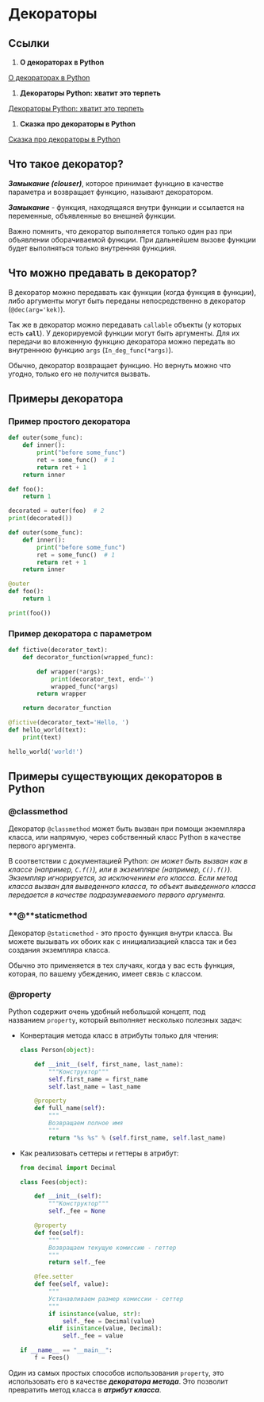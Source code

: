 # Декораторы

## Ссылки

1. ****О декораторах в Python****

[О декораторах в Python](https://habr.com/ru/company/otus/blog/460931/)

1. ****Декораторы Python: хватит это терпеть****

[Декораторы Python: хватит это терпеть](https://habr.com/ru/post/560572/)

1. ****Сказка про декораторы в Python****

[Сказка про декораторы в Python](https://habr.com/ru/post/524052/)

## Что такое декоратор?

***Замыкание (clouser)***, которое принимает функцию в качестве параметра и возвращает функцию, называют декоратором.

***Замыкание*** - функция, находящаяся внутри функции и ссылается на переменные, объявленные во внешней функции.

Важно помнить, что декоратор выполняется только один раз при объявлении оборачиваемой функции. При дальнейшем вызове функции будет выполняться только внутренняя функциия.

## Что можно предавать в декоратор?

В декоратор можно передавать как функции (когда функция в функции), либо аргументы могут быть переданы непосредственно в декоратор (`@dec(arg='kek)`).

Так же в декоратор можно передавать `callable` объекты (у которых есть **`call`**). У декорируемой функции могут быть аргументы. Для их передачи во вложенную функцию декоратора можно передать во внутреннюю функцию `args` (`In_deg_func(*args)`).

Обычно, декоратор возвращает функцию. Но вернуть можно что угодно, только его не получится вызвать.

## Примеры декоратора

### Пример простого декоратора

```python
def outer(some_func):
    def inner():
        print("before some_func")
        ret = some_func()  # 1
        return ret + 1
    return inner

def foo():
    return 1

decorated = outer(foo)  # 2
print(decorated())
```

```python
def outer(some_func):
    def inner():
        print("before some_func")
        ret = some_func()  # 1
        return ret + 1
    return inner

@outer
def foo():
    return 1

print(foo())
```

### Пример декоратора с параметром

```python
def fictive(decorator_text):
    def decorator_function(wrapped_func):

        def wrapper(*args):
            print(decorator_text, end='')
            wrapped_func(*args)
        return wrapper

    return decorator_function

@fictive(decorator_text='Hello, ')
def hello_world(text):
    print(text)

hello_world('world!')
```

## Примеры существующих декораторов в Python

### @classmethod

Декоратор `@classmethod` может быть вызван при помощи экземпляра класса, или напрямую, через собственный класс Python в качестве первого аргумента.

В соответствии с документацией Python: *он может быть вызван как в классе (например, `C.f()`), или в экземпляре (например, `C().f()`). Экземпляр игнорируется, за исключением его класса. Если метод класса вызван для выведенного класса, то объект выведенного класса передается в качестве подразумеваемого первого аргумента.*

### **@**staticmethod

Декоратор `@staticmethod` - это просто функция внутри класса. Вы можете вызывать их обоих как с инициализацией класса так и без создания экземпляра класса.

Обычно это применяется в тех случаях, когда у вас есть функция, которая, по вашему убеждению, имеет связь с классом. 

### ****@property****

Python содержит очень удобный небольшой концепт, под названием `property`, который выполняет несколько полезных задач:

- Конвертация метода класс в атрибуты только для чтения:
    
    ```python
    class Person(object):
    
        def __init__(self, first_name, last_name):
            """Конструктор"""
            self.first_name = first_name
            self.last_name = last_name
    
        @property
        def full_name(self):
            """
            Возвращаем полное имя
            """
            return "%s %s" % (self.first_name, self.last_name)
    ```
    
- Как реализовать сеттеры и геттеры в атрибут:
    
    ```python
    from decimal import Decimal
    
    class Fees(object):
    
        def __init__(self):
            """Конструктор"""
            self._fee = None
    
        @property
        def fee(self):
            """
            Возвращаем текущую комиссию - геттер
            """
            return self._fee
    
        @fee.setter
        def fee(self, value):
            """
            Устанавливаем размер комиссии - сеттер
            """
            if isinstance(value, str):
                self._fee = Decimal(value)
            elif isinstance(value, Decimal):
                self._fee = value
    
    if __name__ == "__main__":
        f = Fees()
    ```
    

Один из самых простых способов использования `property`, это использовать его в качестве ***декоратора метода***. Это позволит превратить метод класса в ***атрибут класса***.